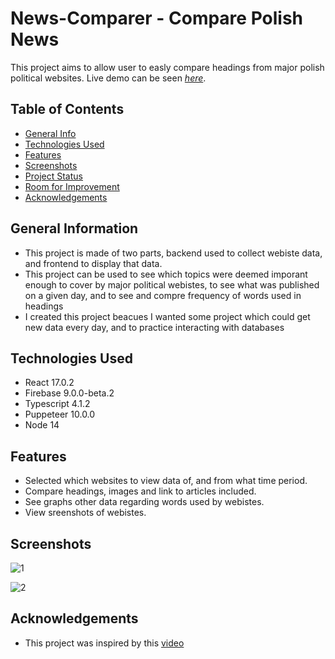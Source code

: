 
# News-Comparer - Compare Polish News

 This project aims to allow user to easly compare headings from major polish political websites.
Live demo can be seen [_here_](https://newscomparer.web.app).

## Table of Contents

- [General Info](#general-information)
- [Technologies Used](#technologies-used)
- [Features](#features)
- [Screenshots](#screenshots)
- [Project Status](#project-status)
- [Room for Improvement](#room-for-improvement)
- [Acknowledgements](#acknowledgements)

## General Information

- This project is made of two parts, backend used to collect webiste data, and frontend  to display that data.
- This project can be used to see which topics were deemed imporant enough to cover by major political webistes, to see what was published on a given day, and to see and compre frequency of words used in headings
- I created this project beacues I wanted some project which could get new data every day, and to practice interacting with databases
## Technologies Used

- React 17.0.2
- Firebase 9.0.0-beta.2
- Typescript 4.1.2
- Puppeteer 10.0.0
- Node 14

## Features

- Selected which websites to view data of, and from what time period.
- Compare headings, images and link to articles included.
- See graphs other data regarding words used by webistes.
- View sreenshots of webistes.

## Screenshots
  ![1](https://user-images.githubusercontent.com/51713265/130350330-8f08841e-9cf2-4c9b-902e-770bdcfea48c.JPG)

![2](https://user-images.githubusercontent.com/51713265/130350342-02c40472-3281-490c-be36-3fc65946ce59.JPG)


## Acknowledgements

- This project was inspired by this [video](https://www.youtube.com/watch?v=JTOJsU3FSD8&t=149s)

